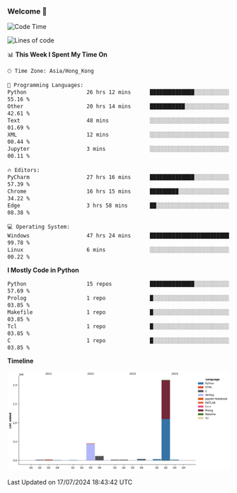 ### Welcome 👋

<!--START_SECTION:waka-->
![Code Time](http://img.shields.io/badge/Code%20Time-382%20hrs%2011%20mins-blue)

![Lines of code](https://img.shields.io/badge/From%20Hello%20World%20I%27ve%20Written-2.8%20million%20lines%20of%20code-blue)

📊 **This Week I Spent My Time On** 

```text
🕑︎ Time Zone: Asia/Hong_Kong

💬 Programming Languages: 
Python                   26 hrs 12 mins      ██████████████░░░░░░░░░░░   55.16 % 
Other                    20 hrs 14 mins      ███████████░░░░░░░░░░░░░░   42.61 % 
Text                     48 mins             ░░░░░░░░░░░░░░░░░░░░░░░░░   01.69 % 
XML                      12 mins             ░░░░░░░░░░░░░░░░░░░░░░░░░   00.44 % 
Jupyter                  3 mins              ░░░░░░░░░░░░░░░░░░░░░░░░░   00.11 % 

🔥 Editors: 
PyCharm                  27 hrs 16 mins      ██████████████░░░░░░░░░░░   57.39 % 
Chrome                   16 hrs 15 mins      █████████░░░░░░░░░░░░░░░░   34.22 % 
Edge                     3 hrs 58 mins       ██░░░░░░░░░░░░░░░░░░░░░░░   08.38 % 

💻 Operating System: 
Windows                  47 hrs 24 mins      █████████████████████████   99.78 % 
Linux                    6 mins              ░░░░░░░░░░░░░░░░░░░░░░░░░   00.22 % 
```

**I Mostly Code in Python** 

```text
Python                   15 repos            ██████████████░░░░░░░░░░░   57.69 % 
Prolog                   1 repo              █░░░░░░░░░░░░░░░░░░░░░░░░   03.85 % 
Makefile                 1 repo              █░░░░░░░░░░░░░░░░░░░░░░░░   03.85 % 
Tcl                      1 repo              █░░░░░░░░░░░░░░░░░░░░░░░░   03.85 % 
C                        1 repo              █░░░░░░░░░░░░░░░░░░░░░░░░   03.85 % 
```



**Timeline**

![Lines of Code chart](https://raw.githubusercontent.com/xhj2501/xhj2501/main/assets/bar_graph.png)


 Last Updated on 17/07/2024 18:43:42 UTC
<!--END_SECTION:waka-->



